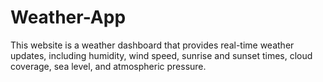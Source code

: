 # Weather-App
This website is a weather dashboard that provides real-time weather updates, including humidity, wind speed, sunrise and sunset times, cloud coverage, sea level, and atmospheric pressure.

